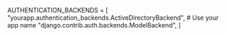 AUTHENTICATION_BACKENDS = [
    "yourapp.authentication_backends.ActiveDirectoryBackend",  # Use your app name
    "django.contrib.auth.backends.ModelBackend",
]